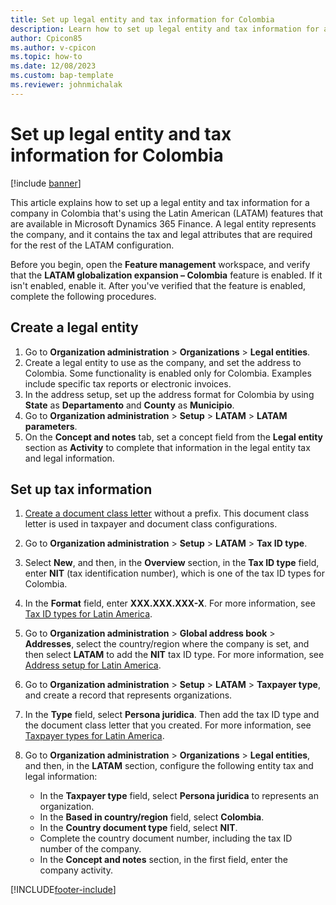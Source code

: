 ```yaml
---
title: Set up legal entity and tax information for Colombia
description: Learn how to set up legal entity and tax information for a company in Colombia, including a step-by-step process for creating a legal entity.
author: Cpicon85
ms.author: v-cpicon
ms.topic: how-to
ms.date: 12/08/2023
ms.custom: bap-template
ms.reviewer: johnmichalak
---
```


# Set up legal entity and tax information for Colombia

[!include [banner](../../includes/banner.md)]

This article explains how to set up a legal entity and tax information for a company in Colombia that's using the Latin American (LATAM) features that are available in Microsoft Dynamics 365 Finance. A legal entity represents the company, and it contains the tax and legal attributes that are required for the rest of the LATAM configuration.

Before you begin, open the **Feature management** workspace, and verify that the **LATAM globalization expansion – Colombia** feature is enabled. If it isn't enabled, enable it. After you've verified that the feature is enabled, complete the following procedures.

## Create a legal entity

1. Go to **Organization administration** \> **Organizations** \> **Legal entities**.
2. Create a legal entity to use as the company, and set the address to Colombia. Some functionality is enabled only for Colombia. Examples include specific tax reports or electronic invoices.
3. In the address setup, set up the address format for Colombia by using **State** as **Departamento** and **County** as **Municipio**.
4. Go to **Organization administration** \> **Setup** \> **LATAM** \> **LATAM parameters**.
5. On the **Concept and notes** tab, set a concept field from the **Legal entity** section as **Activity** to complete that information in the legal entity tax and legal information.

## Set up tax information

1. [Create a document class letter](ltm-core-document-class-letter.md) without a prefix. This document class letter is used in taxpayer and document class configurations.
2. Go to **Organization administration** \> **Setup** \> **LATAM** \> **Tax ID type**.
3. Select **New**, and then, in the **Overview** section, in the **Tax ID type** field, enter **NIT** (tax identification number), which is one of the tax ID types for Colombia.
4. In the **Format** field, enter **XXX.XXX.XXX-X**. For more information, see [Tax ID types for Latin America](ltm-core-tax-id-type.md).
5. Go to **Organization administration** \> **Global address book** \> **Addresses**, select the country/region where the company is set, and then select **LATAM** to add the **NIT** tax ID type. For more information, see [Address setup for Latin America](ltm-core-address-setup.md).
6. Go to **Organization administration** \> **Setup** \> **LATAM** \> **Taxpayer type**, and create a record that represents organizations.
7. In the **Type** field, select **Persona juridica**. Then add the tax ID type and the document class letter that you created. For more information, see [Taxpayer types for Latin America](ltm-core-taxpayer-type.md).
7. Go to **Organization administration** \> **Organizations** \> **Legal entities**, and then, in the **LATAM** section, configure the following entity tax and legal information:

    - In the **Taxpayer type** field, select **Persona juridica** to represents an organization.
    - In the **Based in country/region** field, select **Colombia**.
    - In the **Country document type** field, select **NIT**.
    - Complete the country document number, including the tax ID number of the company.
    - In the **Concept and notes** section, in the first field, enter the company activity.

[!INCLUDE[footer-include](../../../includes/footer-banner.md)]
